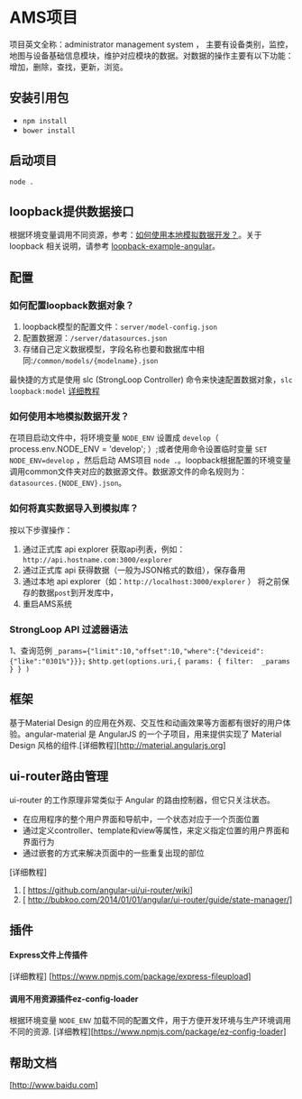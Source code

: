 # AMS项目 
项目英文全称：administrator management system ， 主要有设备类别，监控，地图与设备基础信息模块，维护对应模块的数据。对数据的操作主要有以下功能：增加，删除，查找，更新，浏览。

## 安装引用包
+ `npm install`
+ `bower install`

## 启动项目
`node .`

## loopback提供数据接口
根据环境变量调用不同资源，参考：[如何使用本地模拟数据开发？](#develop-event)。关于 loopback 相关说明，请参考 [loopback-example-angular](https://github.com/strongloop/loopback-example-angular)。
## 配置

### 如何配置loopback数据对象？
1. loopback模型的配置文件：`server/model-config.json`
2. 配置数据源：`/server/datasources.json` 
3. 存储自己定义数据模型，字段名称也要和数据库中相同:`/common/models/{modelname}.json`

最快捷的方式是使用 slc (StrongLoop Controller) 命令来快速配置数据对象，`slc loopback:model`
[详细教程](https://docs.strongloop.com/display/public/LB/Tutorial%3A+model+relations#Tutorial:modelrelations-Createmodels)


### 如何使用本地模拟数据开发？
在项目启动文件中，将环境变量 `NODE_ENV` 设置成 `develop`（ process.env.NODE_ENV = 'develop'; ）;或者使用命令设置临时变量 `SET NODE_ENV=develop` ，然后启动 AMS项目 `node .`。loopback根据配置的环境变量调用common文件夹对应的数据源文件。数据源文件的命名规则为：`datasources.{NODE_ENV}.json`。

### 如何将真实数据导入到模拟库？
按以下步骤操作：

1. 通过正式库 api explorer 获取api列表，例如：`http://api.hostname.com:3000/explorer` 
2. 通过正式库 api 获得数据（一般为JSON格式的数组），保存备用
3. 通过本地 api explorer（如：`http://localhost:3000/explorer` ） 将之前保存的数据`post`到开发库中，
4. 重启AMS系统

### StrongLoop API 过滤器语法
1、查询范例
  `_params={"limit":10,"offset":10,"where":{"deviceid":{"like":"0301%"}}};`
` $http.get(options.uri,{ params: { filter:  _params } } ) ` 
## 框架
基于Material Design 的应用在外观、交互性和动画效果等方面都有很好的用户体验。angular-material 是 AngularJS 的一个子项目，用来提供实现了 Material Design 风格的组件.[详细教程][http://material.angularjs.org]

## ui-router路由管理 

ui-router 的工作原理非常类似于 Angular 的路由控制器，但它只关注状态。

+ 在应用程序的整个用户界面和导航中，一个状态对应于一个页面位置
+ 通过定义controller、template和view等属性，来定义指定位置的用户界面和界面行为
+ 通过嵌套的方式来解决页面中的一些重复出现的部位 

[详细教程]

1. [ https://github.com/angular-ui/ui-router/wiki]
2. [ http://bubkoo.com/2014/01/01/angular/ui-router/guide/state-manager/] 

## 插件

#### ​Express文件上传插件 
[详细教程] [https://www.npmjs.com/package/express-fileupload]
#### 调用不用资源插件ez-config-loader
根据环境变量 `NODE_ENV` 加载不同的配置文件，用于方便开发环境与生产环境调用不同的资源.
[详细教程][https://www.npmjs.com/package/ez-config-loader]

## 帮助文档
[http://www.baidu.com]
